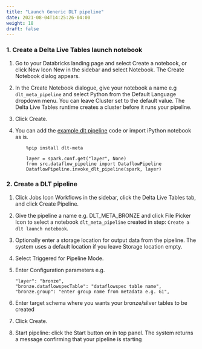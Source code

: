 ```yaml
---
title: "Launch Generic DLT pipeline"
date: 2021-08-04T14:25:26-04:00
weight: 18
draft: false
---
```


### 1. Create a Delta Live Tables launch notebook

1. Go to your Databricks landing page and select Create a notebook, or click New Icon New in the sidebar and select Notebook. The Create Notebook dialog appears.

2. In the Create Notebook dialogue, give your notebook a name e.g ```dlt_meta_pipeline``` and select Python from the Default Language dropdown menu. You can leave Cluster set to the default value. The Delta Live Tables runtime creates a cluster before it runs your pipeline.

3. Click Create.

4. You can add the [example dlt pipeline](https://github.com/databricks/dlt-meta/blob/main/examples/dlt_meta_pipeline.ipynb) code or import iPython notebook as is.
    ```
        %pip install dlt-meta
    ```
    ```
        layer = spark.conf.get("layer", None)
        from src.dataflow_pipeline import DataflowPipeline
        DataflowPipeline.invoke_dlt_pipeline(spark, layer)
    ```
### 2. Create a DLT pipeline

1. Click Jobs Icon Workflows in the sidebar, click the Delta Live Tables tab, and click Create Pipeline.

2. Give the pipeline a name e.g. DLT_META_BRONZE and click File Picker Icon to select a notebook ```dlt_meta_pipeline``` created in step: ```Create a dlt launch notebook```.

3. Optionally enter a storage location for output data from the pipeline. The system uses a default location if you leave Storage location empty.

4. Select Triggered for Pipeline Mode.

5. Enter Configuration parameters e.g.
    ```
    "layer": "bronze",
    "bronze.dataflowspecTable": "dataflowspec table name",
    "bronze.group": "enter group name from metadata e.g. G1",
    ```

6. Enter target schema where you wants your bronze/silver tables to be created

7. Click Create.

8. Start pipeline: click the Start button on in top panel. The system returns a message confirming that your pipeline is starting 
